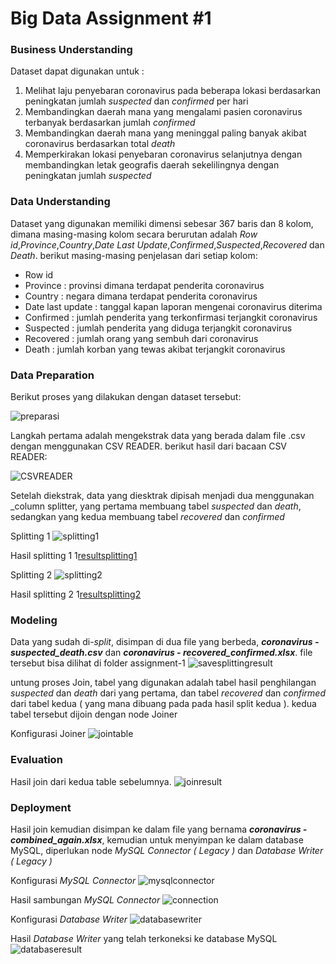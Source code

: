 # Big Data Assignment #1

### Business Understanding

Dataset dapat digunakan untuk :
1. Melihat laju penyebaran coronavirus pada beberapa lokasi berdasarkan peningkatan jumlah _suspected_ dan _confirmed_ per hari
2. Membandingkan daerah mana yang mengalami pasien coronavirus terbanyak berdasarkan jumlah _confirmed_
3. Membandingkan daerah mana yang meninggal paling banyak akibat coronavirus berdasarkan total _death_
4. Memperkirakan lokasi penyebaran coronavirus selanjutnya dengan membandingkan letak geografis daerah sekelilingnya dengan peningkatan jumlah _suspected_

### Data Understanding

Dataset yang digunakan memiliki dimensi sebesar 367 baris dan 8 kolom, dimana masing-masing kolom secara berurutan adalah _Row id_,_Province_,_Country_,_Date Last Update_,_Confirmed_,_Suspected_,_Recovered_ dan _Death_. berikut masing-masing penjelasan dari setiap kolom:

- Row id      
- Province            : provinsi dimana terdapat penderita coronavirus
- Country             : negara dimana terdapat penderita coronavirus
- Date last update    : tanggal kapan laporan mengenai coronavirus diterima
- Confirmed           : jumlah penderita yang terkonfirmasi terjangkit coronavirus
- Suspected           : jumlah penderita yang diduga terjangkit coronavirus
- Recovered           : jumlah orang yang sembuh dari coronavirus
- Death               : jumlah korban yang tewas akibat terjangkit coronavirus

### Data Preparation

Berikut proses yang dilakukan dengan dataset tersebut:

![preparasi](/assignment-1/image/big.png)

Langkah pertama adalah mengekstrak data yang berada dalam file .csv dengan menggunakan CSV READER. berikut hasil dari bacaan CSV READER:

![CSVREADER](/assignment-1/image/0.1.png)

Setelah diekstrak, data yang diesktrak dipisah menjadi dua menggunakan _column splitter, yang pertama membuang tabel _suspected_ dan _death_, sedangkan yang kedua membuang tabel _recovered_ dan _confirmed_

Splitting 1
![splitting1](/assignment-1/image/4.png)

Hasil splitting 1
1[resultsplitting1](/assignment-1/image/4.1.png)

Splitting 2
![splitting2](/assignment-1/image/5.png)

Hasil splitting 2
1[resultsplitting2](/assignment-1/image/5.1.png)

### Modeling

Data yang sudah di-_split_, disimpan di dua file yang berbeda, ***coronavirus - suspected_death.csv*** dan ***coronavirus - recovered_confirmed.xlsx***. file tersebut bisa dilihat di folder assignment-1
![savesplittingresult](/assignment-1/image/2.png)

untung proses Join, tabel yang digunakan adalah tabel hasil penghilangan _suspected_ dan _death_ dari yang pertama, dan tabel _recovered_ dan _confirmed_ dari tabel kedua ( yang mana dibuang pada pada hasil split kedua ). kedua tabel tersebut dijoin dengan node Joiner

Konfigurasi Joiner
![jointable](/assignment-1/image/6.png)

### Evaluation

Hasil join dari kedua table sebelumnya.
![joinresult](/assignment-1/image/6.1.png)

### Deployment

Hasil join kemudian disimpan ke dalam file yang bernama ***coronavirus - combined_again.xlsx***, kemudian untuk menyimpan ke dalam database MySQL, diperlukan node _MySQL Connector ( Legacy )_ dan _Database Writer ( Legacy )_

Konfigurasi _MySQL Connector_
![mysqlconnector](/assignment-1/image/7.png)

Hasil sambungan _MySQL Connector_
![connection](/assignment-1/image/7.1.png)

Konfigurasi _Database Writer_
![databasewriter](/assignment-1/image/8.png)

Hasil _Database Writer_ yang telah terkoneksi ke database MySQL
![databaseresult](/assignment-1/image/8.1.png)
